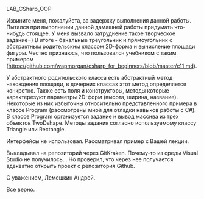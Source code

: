 LAB_CSharp_OOP

Извините меня, пожалуйста, за задержку выполнения данной работы.
Пытался при выполнении данной дамашней работы придумать что-нибудь стоящее. У меня вызвало затруднение такое творческое задание=)
В итоге - банальные треугольник и прямоугольник с абстрактным родительским классом 2D-форма и вычисление площади фигуры. Честно признаюсь, что пользовался учебником с таким примером (https://github.com/wapmorgan/csharp_for_beginners/blob/master/c11.md). 

У абстрактного родительского класса есть абстрактный метод нахождения площади, в дочерних классах этот метод определяется конкретно. 
Также есть поля и конструкторы, методы которые характерезуют параметры 2D-форм (высота, ширина, название). Некоторые из них избыточны относительно представленного примера в классе Program (рассмотрены мной для отладки навыков работы с С#).
В классе Program организуется задание и вывод массива из трех объектов TwoDshape. Методы задания согласно используемому классу Triangle или Rectangle. 

Интерфейсы не использовал. Рассматривал пример с Вашей лекции.

Выкладывал на репозиторий через GitKraken. Почему-то из среды Visual Studio не получилось... Но проверил, что через нее получается адекватно открыть проект с репозитория Github.

C уважением, Лемешкин Андрей.

Все верно.
